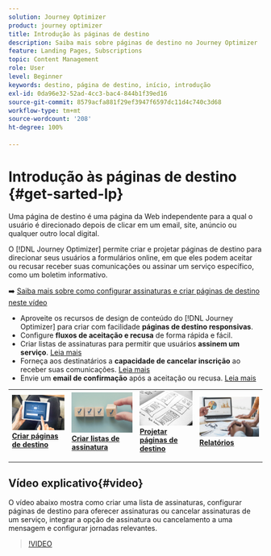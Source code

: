 ```yaml
---
solution: Journey Optimizer
product: journey optimizer
title: Introdução às páginas de destino
description: Saiba mais sobre páginas de destino no Journey Optimizer
feature: Landing Pages, Subscriptions
topic: Content Management
role: User
level: Beginner
keywords: destino, página de destino, início, introdução
exl-id: 0da96e32-52ad-4cc3-bac4-844b1f39ed16
source-git-commit: 8579acfa881f29ef3947f6597dc11d4c740c3d68
workflow-type: tm+mt
source-wordcount: '208'
ht-degree: 100%

---
```


# Introdução às páginas de destino {#get-sarted-lp}

Uma página de destino é uma página da Web independente para a qual o usuário é direcionado depois de clicar em um email, site, anúncio ou qualquer outro local digital.

O [!DNL Journey Optimizer] permite criar e projetar páginas de destino para direcionar seus usuários a formulários online, em que eles podem aceitar ou recusar receber suas comunicações ou assinar um serviço específico, como um boletim informativo.

➡️ [Saiba mais sobre como configurar assinaturas e criar páginas de destino neste vídeo](#video)

* Aproveite os recursos de design de conteúdo do [!DNL Journey Optimizer] para criar com facilidade **páginas de destino responsivas**.
* Configure **fluxos de aceitação e recusa** de forma rápida e fácil.
* Criar listas de assinaturas para permitir que usuários **assinem um serviço**. [Leia mais](lp-use-cases.md#subscription-to-a-service)
* Forneça aos destinatários a **capacidade de cancelar inscrição** ao receber suas comunicações. [Leia mais](lp-use-cases.md#opt-out)
* Envie um **email de confirmação** após a aceitação ou recusa. [Leia mais](lp-use-cases.md#send-confirmation-email)

<table style="table-layout:fixed"><tr style="border: 0;">
<td>
<a href="create-lp.md">
<img alt="Cliente potencial" src="../assets/do-not-localize/lp-subscription.jpeg">
</a>
<div><a href="create-lp.md"><strong>Criar páginas de destino</strong>
</div>
<p>
</td>
<td>
<a href="subscription-list.md">
<img alt="Pouco frequentes" src="../assets/do-not-localize/lp-list.jpg">
</a>
<div>
<a href="subscription-list.md"><strong>Criar listas de assinatura</strong></a>
</div>
<p></td>
<td>
<a href="design-lp.md">
<img alt="Validação" src="../assets/do-not-localize/lp-design.jpg">
</a>
<div>
<a href="design-lp.md"><strong>Projetar páginas de destino</strong></a>
</div>
<p>
</td>
<td>
<a href="../reports/lp-report-live.md">
<img alt="Validação" src="../assets/do-not-localize/lp-reporting.jpg">
</a>
<div>
<a href="../reports/lp-report-live.md"><strong>Relatórios</strong></a>
</div>
<p>
</td>
</tr></table>

## Vídeo explicativo{#video}

O vídeo abaixo mostra como criar uma lista de assinaturas, configurar páginas de destino para oferecer assinaturas ou cancelar assinaturas de um serviço, integrar a opção de assinatura ou cancelamento a uma mensagem e configurar jornadas relevantes.

>[!VIDEO](https://video.tv.adobe.com/v/341280?quality=12&learn=on)